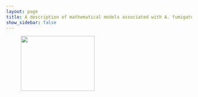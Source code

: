```yaml
---
layout: page
title: A description of mathematical models associated with A. fumigatus
show_sidebar: false
---
```



<figure>
    <img  src="https://data.nutritionallungimmunity.org/api/v1/file/5dfce335c1b2cfe0661e562c/download?contentDisposition=inline" width="200" height="150"/>
</figure>
